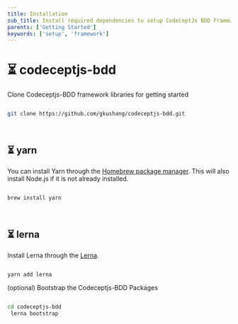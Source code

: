 ```yaml
---
title: Installation
sub_title: Install required dependencies to setup CodeceptJs BDD Framework
parents: ['Getting Started']
keywords: ['setup', 'framework']
---
```


# ⏳ codeceptjs-bdd

Clone Codeceptjs-BDD framework libraries for getting started

```bash

git clone https://github.com/gkushang/codeceptjs-bdd.git

```

<br/>

## ⏳ yarn

You can install Yarn through the [Homebrew package manager](https://brew.sh/). This will also install Node.js if it is not already installed.

```bash

brew install yarn

```

<br/>

## ⏳ lerna

Install Lerna through the [Lerna](https://lerna.js.org/).

```bash

yarn add lerna

```

(optional) Bootstrap the Codeceptjs-BDD Packages

```bash

cd codeceptjs-bdd
 lerna bootstrap

```
